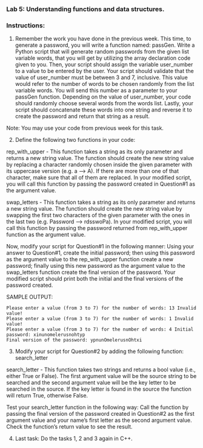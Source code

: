 ### Lab 5: Understanding functions and data structures.
### Instructions:

1. Remember the work you have done in the previous week. This time, to generate a password, you will write a function named: passGen. Write a Python script that will generate random passwords from the given list variable words, that you will get by utilizing the array declaration code given to you. Then, your script should assign the variable user_number to a value to be entered by the user. Your script should validate that the value of user_number must be between 3 and 7, inclusive. This value would refer to the number of words to be chosen randomly from the list variable words. You will send this number as a parameter to your passGen function. Depending on the value of user_number, your code should randomly choose several words from the words list. Lastly, your script should concatenate these words into one string and reverse it to create the password and return that string as a result.

Note: You may use your code from previous week for this task.

2. Define the following two functions in your code:

rep_with_upper - This function takes a string as its only parameter and returns a new string value. The function should create the new string value by replacing a character randomly chosen inside the given parameter with its uppercase version (e.g. a --> A). If there are more than one of that character, make sure that all of them are replaced. In your modified script, you will call this function by passing the password created in Question#1 as the argument value.

swap_letters - This function takes a string as its only parameter and returns a new string value. The function should create the new string value by swapping the first two characters of the given parameter with the ones in the last two (e.g. Password --> rdsswoPa). In your modified script, you will call this function by passing the password returned from rep_with_upper function as the argument value.

Now, modify your script for Question#1 in the following manner: Using your answer to Question#1, create the initial password; then using this password as the argument value to the rep_with_upper function create a new password; finally using this new password as the argument value to the swap_letters function create the final version of the password. Your modified script should print both the initial and the final versions of the password created.

SAMPLE OUTPUT:
```
Please enter a value (from 3 to 7) for the number of words: 13 Invalid value!
Please enter a value (from 3 to 7) for the number of words: 1 Invalid value!
Please enter a value (from 3 to 7) for the number of words: 4 Initial password: xinunomelerusnohtyp
Final version of the password: ypnunOmelerusnOhtxi
```

3. Modify your script for Question#2 by adding the following function: search_letter

search_letter - This function takes two strings and returns a bool value (i.e., either True or False). The first argument value will be the source string to be searched and the second argument value will be the key letter to be searched in the source. If the key letter is found in the source the function will return True, otherwise False.

Test your search_letter function in the following way: Call the function by passing the final version of the password created in Question#2 as the first argument value and your name’s first letter as the second argument value. Check the function’s return value to see the result.

4. Last task: Do the tasks 1, 2 and 3 again in C++.
